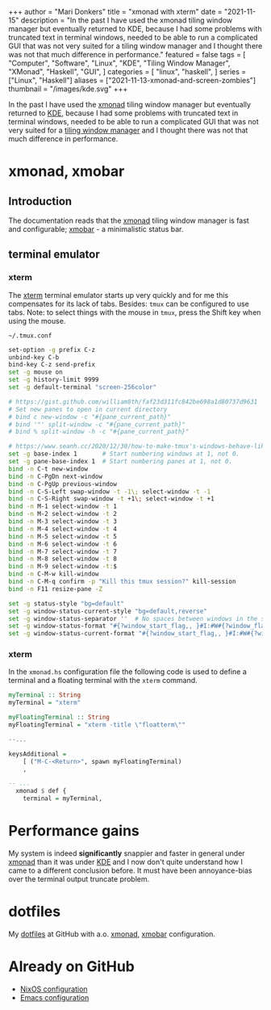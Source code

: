 +++
author = "Mari Donkers"
title = "xmonad with xterm"
date = "2021-11-15"
description = "In the past I have used the xmonad tiling window manager but eventually returned to KDE, because I had some problems with truncated text in terminal windows, needed to be able to run a complicated GUI that was not very suited for a tiling window manager and I thought there was not that much difference in performance."
featured = false
tags = [
    "Computer",
    "Software",
    "Linux",
    "KDE",
    "Tiling Window Manager",
    "XMonad",
    "Haskell",
    "GUI",
]
categories = [
    "linux",
    "haskell",
]
series = ["Linux", "Haskell"]
aliases = ["2021-11-13-xmonad-and-screen-zombies"]
thumbnail = "/images/kde.svg"
+++

In the past I have used the [xmonad](https://xmonad.org/) tiling window manager but eventually returned to [KDE](https://kde.org/), because I had some problems with truncated text in terminal windows, needed to be able to run a complicated GUI that was not very suited for a [tiling window manager](https://en.wikipedia.org/wiki/Tiling_window_manager) and I thought there was not that much difference in performance.
<!--more-->

# xmonad, xmobar

## Introduction

The documentation reads that the [xmonad](https://xmonad.org/) tiling window manager is fast and configurable; [xmobar](https://xmobar.org/) - a minimalistic status bar.

## terminal emulator

### xterm

The [xterm](https://en.wikipedia.org/wiki/Xterm) terminal emulator starts up very quickly and for me this compensates for its lack of tabs. Besides: `tmux` can be configured to use tabs. Note: to select things with the mouse in `tmux`, press the Shift key when using the mouse.

`~/.tmux.conf`

``` bash
set-option -g prefix C-z
unbind-key C-b
bind-key C-z send-prefix
set -g mouse on
set -g history-limit 9999
set -g default-terminal "screen-256color"

# https://gist.github.com/william8th/faf23d311fc842be698a1d80737d9631
# Set new panes to open in current directory
# bind c new-window -c "#{pane_current_path}"
# bind '"' split-window -c "#{pane_current_path}"
# bind % split-window -h -c "#{pane_current_path}"

# https://www.seanh.cc/2020/12/30/how-to-make-tmux's-windows-behave-like-browser-tabs/#:~:text=Key%20bindings&text=conf%20file%20to%20get%20browser,and%20C%2DS%2DTab%20in%20tmux.
set -g base-index 1       # Start numbering windows at 1, not 0.
set -g pane-base-index 1  # Start numbering panes at 1, not 0.
bind -n C-t new-window
bind -n C-PgDn next-window
bind -n C-PgUp previous-window
bind -n C-S-Left swap-window -t -1\; select-window -t -1
bind -n C-S-Right swap-window -t +1\; select-window -t +1
bind -n M-1 select-window -t 1
bind -n M-2 select-window -t 2
bind -n M-3 select-window -t 3
bind -n M-4 select-window -t 4
bind -n M-5 select-window -t 5
bind -n M-6 select-window -t 6
bind -n M-7 select-window -t 7
bind -n M-8 select-window -t 8
bind -n M-9 select-window -t:$
bind -n C-M-w kill-window
bind -n C-M-q confirm -p "Kill this tmux session?" kill-session
bind -n F11 resize-pane -Z

set -g status-style "bg=default"
set -g window-status-current-style "bg=default,reverse"
set -g window-status-separator ''  # No spaces between windows in the status bar.
set -g window-status-format "#{?window_start_flag,, }#I:#W#{?window_flags,#F, } "
set -g window-status-current-format "#{?window_start_flag,, }#I:#W#{?window_flags,#F, } "
```

### xterm

In the `xmonad.hs` configuration file the following code is used to define a terminal and a floating terminal with the `xterm` command.

``` haskell
myTerminal :: String
myTerminal = "xterm"

myFloatingTerminal :: String
myFloatingTerminal = "xterm -title \"floatterm\""

--...

keysAdditional =
    [ ("M-C-<Return>", spawn myFloatingTerminal)
    ,

-- ...
  xmonad $ def {
    terminal = myTerminal,
```

# Performance gains

My system is indeed ****significantly**** snappier and faster in general under [xmonad](https://xmonad.org/) than it was under [KDE](https://kde.org/) and I now don't quite understand how I came to a different conclusion before. It must have been annoyance-bias over the terminal output truncate problem.

# dotfiles

My [dotfiles](https://github.com/maridonkers/dotfiles) at GitHub with a.o. [xmonad](https://github.com/maridonkers/dotfiles/tree/master/xmonadconfig), [xmobar](https://github.com/maridonkers/dotfiles/tree/master/.config/xmobar) configuration.

# Already on GitHub

- [NixOS configuration](https://github.com/maridonkers/nixos-configuration)
- [Emacs configuration](https://github.com/maridonkers/emacs-config)
